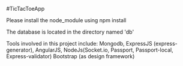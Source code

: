 #TicTacToeApp

Please install the node_module using npm install

The database is located in the directory named 'db'

Tools involved in this project include:
Mongodb,
ExpressJS (express-generator),
AngularJS,
NodeJs(Socket.io, Passport, Passport-local, Express-validator)
Bootstrap (as design framework)